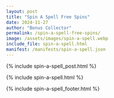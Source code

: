 ```yaml
---
layout: post
title: "Spin A Spell Free Spins"
date: 2024-11-27
author: "Bonus Collector"
permalink: /spin-a-spell-free-spins/
image: /assets/images/spin-a-spell.webp
include_file: spin-a-spell.html
manifest: /manifests/spin-a-spell.json
---
```


{% include spin-a-spell_post.html %}

{% include spin-a-spell.html %}

{% include spin-a-spell_footer.html %}